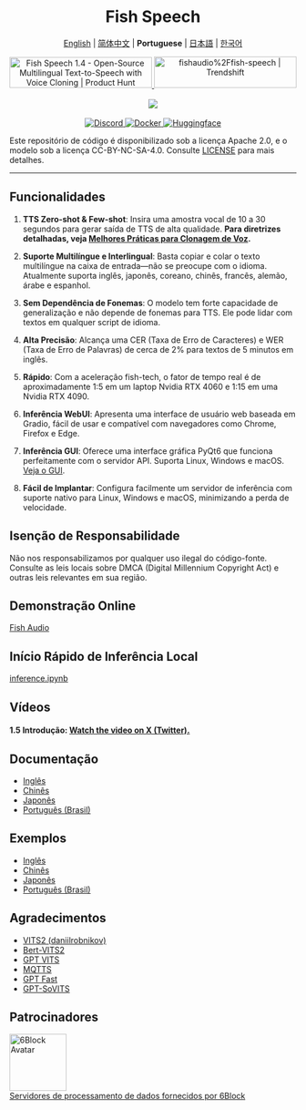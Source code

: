 <div align="center">
<h1>Fish Speech</h1>

[English](../README.md) | [简体中文](README.zh.md) | **Portuguese** | [日本語](README.ja.md) | [한국어](README.ko.md)<br>

<a href="https://www.producthunt.com/posts/fish-speech-1-4?embed=true&utm_source=badge-featured&utm_medium=badge&utm_souce=badge-fish&#0045;speech&#0045;1&#0045;4" target="_blank">
    <img src="https://api.producthunt.com/widgets/embed-image/v1/featured.svg?post_id=488440&theme=light" alt="Fish&#0032;Speech&#0032;1&#0046;4 - Open&#0045;Source&#0032;Multilingual&#0032;Text&#0045;to&#0045;Speech&#0032;with&#0032;Voice&#0032;Cloning | Product Hunt" style="width: 250px; height: 54px;" width="250" height="54" />
</a>
<a href="https://trendshift.io/repositories/7014" target="_blank">
    <img src="https://trendshift.io/api/badge/repositories/7014" alt="fishaudio%2Ffish-speech | Trendshift" style="width: 250px; height: 55px;" width="250" height="55"/>
</a>
<br>
</div>
<br>

<div align="center">
    <img src="https://count.getloli.com/get/@fish-speech?theme=asoul" /><br>
</div>

<br>

<div align="center">
    <a target="_blank" href="https://discord.gg/Es5qTB9BcN">
        <img alt="Discord" src="https://img.shields.io/discord/1214047546020728892?color=%23738ADB&label=Discord&logo=discord&logoColor=white&style=flat-square"/>
    </a>
    <a target="_blank" href="https://hub.docker.com/r/fishaudio/fish-speech">
        <img alt="Docker" src="https://img.shields.io/docker/pulls/fishaudio/fish-speech?style=flat-square&logo=docker"/>
    </a>
    <a target="_blank" href="https://huggingface.co/spaces/fishaudio/fish-speech-1">
        <img alt="Huggingface" src="https://img.shields.io/badge/🤗%20-space%20demo-yellow"/>
    </a>
</div>

Este repositório de código é disponibilizado sob a licença Apache 2.0, e o modelo sob a licença CC-BY-NC-SA-4.0. Consulte [LICENSE](../LICENSE) para mais detalhes.

---

## Funcionalidades

1. **TTS Zero-shot & Few-shot**: Insira uma amostra vocal de 10 a 30 segundos para gerar saída de TTS de alta qualidade. **Para diretrizes detalhadas, veja [Melhores Práticas para Clonagem de Voz](https://docs.fish.audio/text-to-speech/voice-clone-best-practices).**

2. **Suporte Multilíngue e Interlingual**: Basta copiar e colar o texto multilíngue na caixa de entrada—não se preocupe com o idioma. Atualmente suporta inglês, japonês, coreano, chinês, francês, alemão, árabe e espanhol.

3. **Sem Dependência de Fonemas**: O modelo tem forte capacidade de generalização e não depende de fonemas para TTS. Ele pode lidar com textos em qualquer script de idioma.

4. **Alta Precisão**: Alcança uma CER (Taxa de Erro de Caracteres) e WER (Taxa de Erro de Palavras) de cerca de 2% para textos de 5 minutos em inglês.

5. **Rápido**: Com a aceleração fish-tech, o fator de tempo real é de aproximadamente 1:5 em um laptop Nvidia RTX 4060 e 1:15 em uma Nvidia RTX 4090.

6. **Inferência WebUI**: Apresenta uma interface de usuário web baseada em Gradio, fácil de usar e compatível com navegadores como Chrome, Firefox e Edge.

7. **Inferência GUI**: Oferece uma interface gráfica PyQt6 que funciona perfeitamente com o servidor API. Suporta Linux, Windows e macOS. [Veja o GUI](https://github.com/AnyaCoder/fish-speech-gui).

8. **Fácil de Implantar**: Configura facilmente um servidor de inferência com suporte nativo para Linux, Windows e macOS, minimizando a perda de velocidade.

## Isenção de Responsabilidade

Não nos responsabilizamos por qualquer uso ilegal do código-fonte. Consulte as leis locais sobre DMCA (Digital Millennium Copyright Act) e outras leis relevantes em sua região.

## Demonstração Online

[Fish Audio](https://fish.audio)

## Início Rápido de Inferência Local

[inference.ipynb](/inference.ipynb)

## Vídeos

#### 1.5 Introdução: [Watch the video on X (Twitter).](https://x.com/FishAudio/status/1864370933496205728)

## Documentação

- [Inglês](https://speech.fish.audio/)
- [Chinês](https://speech.fish.audio/zh/)
- [Japonês](https://speech.fish.audio/ja/)
- [Português (Brasil)](https://speech.fish.audio/pt/)

## Exemplos

- [Inglês](https://speech.fish.audio/samples/)
- [Chinês](https://speech.fish.audio/zh/samples/)
- [Japonês](https://speech.fish.audio/ja/samples/)
- [Português (Brasil)](https://speech.fish.audio/pt/samples/)

## Agradecimentos

- [VITS2 (daniilrobnikov)](https://github.com/daniilrobnikov/vits2)
- [Bert-VITS2](https://github.com/fishaudio/Bert-VITS2)
- [GPT VITS](https://github.com/innnky/gpt-vits)
- [MQTTS](https://github.com/b04901014/MQTTS)
- [GPT Fast](https://github.com/pytorch-labs/gpt-fast)
- [GPT-SoVITS](https://github.com/RVC-Boss/GPT-SoVITS)

## Patrocinadores

<div>
  <a href="https://6block.com/">
    <img src="https://avatars.githubusercontent.com/u/60573493" width="100" height="100" alt="6Block Avatar"/>
  </a>
  <br>
  <a href="https://6block.com/">Servidores de processamento de dados fornecidos por 6Block</a>
</div>
